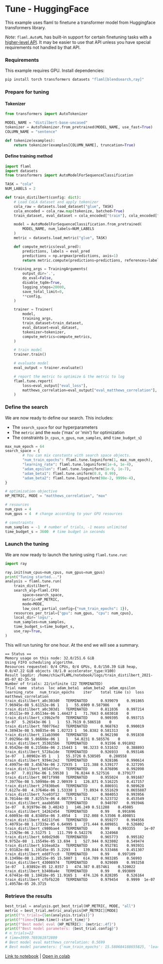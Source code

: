 # Tune - HuggingFace

This example uses flaml to finetune a transformer model from Huggingface transformers library.

*Note*: `flaml.AutoML` has built-in support for certain finetuning tasks with a
[higher-level API](AutoML-NLP).
It may be easier to use that API unless you have special requirements not handled by that API.

### Requirements

This example requires GPU. Install dependencies:
```python
pip install torch transformers datasets "flaml[blendsearch,ray]"
```

### Prepare for tuning

#### Tokenizer

```python
from transformers import AutoTokenizer

MODEL_NAME = "distilbert-base-uncased"
tokenizer = AutoTokenizer.from_pretrained(MODEL_NAME, use_fast=True)
COLUMN_NAME = "sentence"

def tokenize(examples):
    return tokenizer(examples[COLUMN_NAME], truncation=True)
```

#### Define training method

```python
import flaml
import datasets
from transformers import AutoModelForSequenceClassification

TASK = "cola"
NUM_LABELS = 2

def train_distilbert(config: dict):
    # Load CoLA dataset and apply tokenizer
    cola_raw = datasets.load_dataset("glue", TASK)
    cola_encoded = cola_raw.map(tokenize, batched=True)
    train_dataset, eval_dataset = cola_encoded["train"], cola_encoded["validation"]

    model = AutoModelForSequenceClassification.from_pretrained(
        MODEL_NAME, num_labels=NUM_LABELS
    )
    metric = datasets.load_metric("glue", TASK)

    def compute_metrics(eval_pred):
        predictions, labels = eval_pred
        predictions = np.argmax(predictions, axis=1)
        return metric.compute(predictions=predictions, references=labels)

    training_args = TrainingArguments(
        output_dir='.',
        do_eval=False,
        disable_tqdm=True,
        logging_steps=20000,
        save_total_limit=0,
        **config,
    )

    trainer = Trainer(
        model,
        training_args,
        train_dataset=train_dataset,
        eval_dataset=eval_dataset,
        tokenizer=tokenizer,
        compute_metrics=compute_metrics,
    )

    # train model
    trainer.train()

    # evaluate model
    eval_output = trainer.evaluate()

    # report the metric to optimize & the metric to log
    flaml.tune.report(
        loss=eval_output["eval_loss"],
        matthews_correlation=eval_output["eval_matthews_correlation"],
    )
```

### Define the search

We are now ready to define our search. This includes:

- The `search_space` for our hyperparameters
- The `metric` and the `mode` ('max' or 'min') for optimization
- The constraints (`n_cpus`, `n_gpus`, `num_samples`, and `time_budget_s`)

```python
max_num_epoch = 64
search_space = {
        # You can mix constants with search space objects.
        "num_train_epochs": flaml.tune.loguniform(1, max_num_epoch),
        "learning_rate": flaml.tune.loguniform(1e-6, 1e-4),
        "adam_epsilon": flaml.tune.loguniform(1e-9, 1e-7),
        "adam_beta1": flaml.tune.uniform(0.8, 0.99),
        "adam_beta2": flaml.tune.loguniform(98e-2, 9999e-4),
}

# optimization objective
HP_METRIC, MODE = "matthews_correlation", "max"

# resources
num_cpus = 4
num_gpus = 4  # change according to your GPU resources

# constraints
num_samples = -1  # number of trials, -1 means unlimited
time_budget_s = 3600  # time budget in seconds
```

### Launch the tuning

We are now ready to launch the tuning using `flaml.tune.run`:

```python
import ray

ray.init(num_cpus=num_cpus, num_gpus=num_gpus)
print("Tuning started...")
analysis = flaml.tune.run(
    train_distilbert,
    search_alg=flaml.CFO(
        space=search_space,
        metric=HP_METRIC,
        mode=MODE,
        low_cost_partial_config={"num_train_epochs": 1}),
    resources_per_trial={"gpu": num_gpus, "cpu": num_cpus},
    local_dir='logs/',
    num_samples=num_samples,
    time_budget_s=time_budget_s,
    use_ray=True,
)
```

This will run tuning for one hour. At the end we will see a summary.
```
== Status ==
Memory usage on this node: 32.0/251.6 GiB
Using FIFO scheduling algorithm.
Resources requested: 0/4 CPUs, 0/4 GPUs, 0.0/150.39 GiB heap, 0.0/47.22 GiB objects (0/1.0 accelerator_type:V100)
Result logdir: /home/chiw/FLAML/notebook/logs/train_distilbert_2021-05-07_02-35-58
Number of trials: 22/infinite (22 TERMINATED)
Trial name	status	loc	adam_beta1	adam_beta2	adam_epsilon	learning_rate	num_train_epochs	iter	total time (s)	loss	matthews_correlation
train_distilbert_a0c303d0	TERMINATED		0.939079	0.991865	7.96945e-08	5.61152e-06	1	1	55.6909	0.587986	0
train_distilbert_a0c303d1	TERMINATED		0.811036	0.997214	2.05111e-09	2.05134e-06	1.44427	1	71.7663	0.603018	0
train_distilbert_c39b2ef0	TERMINATED		0.909395	0.993715	1e-07	5.26543e-06	1	1	53.7619	0.586518	0
train_distilbert_f00776e2	TERMINATED		0.968763	0.990019	4.38943e-08	5.98035e-06	1.02723	1	56.8382	0.581313	0
train_distilbert_11ab3900	TERMINATED		0.962198	0.991838	7.09296e-08	5.06608e-06	1	1	54.0231	0.585576	0
train_distilbert_353025b6	TERMINATED		0.91596	0.991892	8.95426e-08	6.21568e-06	2.15443	1	98.3233	0.531632	0.388893
train_distilbert_5728a1de	TERMINATED		0.926933	0.993146	1e-07	1.00902e-05	1	1	55.3726	0.538505	0.280558
train_distilbert_9394c2e2	TERMINATED		0.928106	0.990614	4.49975e-08	3.45674e-06	2.72935	1	121.388	0.539177	0.327295
train_distilbert_b6543fec	TERMINATED		0.876896	0.992098	1e-07	7.01176e-06	1.59538	1	76.0244	0.527516	0.379177
train_distilbert_0071f998	TERMINATED		0.955024	0.991687	7.39776e-08	5.50998e-06	2.90939	1	126.871	0.516225	0.417157
train_distilbert_2f830be6	TERMINATED		0.886931	0.989628	7.6127e-08	4.37646e-06	1.53338	1	73.8934	0.551629	0.0655887
train_distilbert_7ce03f12	TERMINATED		0.984053	0.993956	8.70144e-08	7.82557e-06	4.08775	1	174.027	0.523732	0.453549
train_distilbert_aaab0508	TERMINATED		0.940707	0.993946	1e-07	8.91979e-06	3.40243	1	146.249	0.511288	0.45085
train_distilbert_14262454	TERMINATED		0.99	0.991696	4.60093e-08	4.83405e-06	3.4954	1	152.008	0.53506	0.400851
train_distilbert_6d211fe6	TERMINATED		0.959277	0.994556	5.40791e-08	1.17333e-05	6.64995	1	271.444	0.609851	0.526802
train_distilbert_c980bae4	TERMINATED		0.99	0.993355	1e-07	5.21929e-06	2.51275	1	111.799	0.542276	0.324968
train_distilbert_6d0d29d6	TERMINATED		0.965773	0.995182	9.9752e-08	1.15549e-05	13.694	1	527.944	0.923802	0.549474
train_distilbert_b16ea82a	TERMINATED		0.952781	0.993931	2.93182e-08	1.19145e-05	3.2293	1	139.844	0.533466	0.451307
train_distilbert_eddf7cc0	TERMINATED		0.99	0.997109	8.13498e-08	1.28515e-05	15.5807	1	614.789	0.983285	0.56993
train_distilbert_43008974	TERMINATED		0.929089	0.993258	1e-07	1.03892e-05	12.0357	1	474.387	0.857461	0.520022
train_distilbert_b3408a4e	TERMINATED		0.99	0.993809	4.67441e-08	1.10418e-05	11.9165	1	474.126	0.828205	0.526164
train_distilbert_cfbfb220	TERMINATED		0.979454	0.9999	1e-07	1.49578e-05	20.3715
```

### Retrieve the results

```python
best_trial = analysis.get_best_trial(HP_METRIC, MODE, "all")
metric = best_trial.metric_analysis[HP_METRIC][MODE]
print(f"n_trials={len(analysis.trials)}")
print(f"time={time.time()-start_time}")
print(f"Best model eval {HP_METRIC}: {metric:.4f}")
print(f"Best model parameters: {best_trial.config}")
# n_trials=22
# time=3999.769361972809
# Best model eval matthews_correlation: 0.5699
# Best model parameters: {'num_train_epochs': 15.580684188655825, 'learning_rate': 1.2851507818900338e-05, 'adam_epsilon': 8.134982521948352e-08, 'adam_beta1': 0.99, 'adam_beta2': 0.9971094424784387}
```

[Link to notebook](https://github.com/microsoft/FLAML/blob/main/notebook/tune_huggingface.ipynb) | [Open in colab](https://colab.research.google.com/github/microsoft/FLAML/blob/main/notebook/tune_huggingface.ipynb)